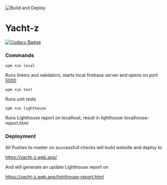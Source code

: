 ![Build and Deploy](https://github.com/sssaiya/yacht-z/workflows/Build%20and%20Deploy/badge.svg?branch=master)

# Yacht-z

[![Codacy Badge](https://api.codacy.com/project/badge/Grade/2ac452595d5f44ba85536baca398893a)](https://app.codacy.com/manual/sssaiya/yacht-z?utm_source=github.com&utm_medium=referral&utm_content=sssaiya/yacht-z&utm_campaign=Badge_Grade_Dashboard)

### Commands

`npm run local`

Runs linters and validators, starts local firebase server and opens on port [5000](http://localhost:5000)

`npm run test`

Runs unit tests

`npm run lighthouse`

Runs Lighthouse report on localhost, result in lighthouse-localhouse-report.html

### Deployment

All Pushes to master on successfull checks will build website and deploy to

https://yacht-z.web.app/

And will generate an update Lighthouse report on

https://yacht-z.web.app/lighthouse-report.html